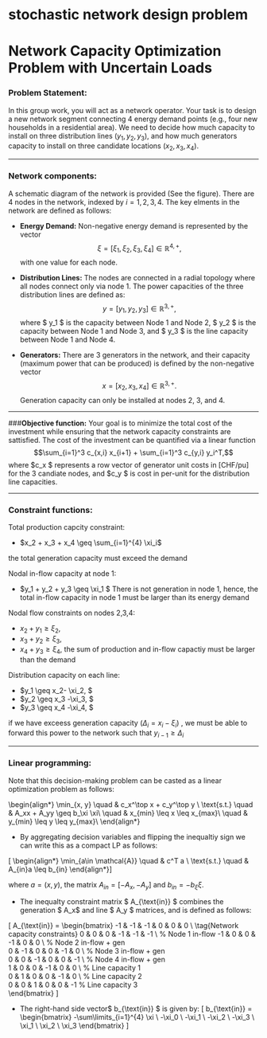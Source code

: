 # stochastic network design problem



# **Network Capacity Optimization Problem with Uncertain Loads**

### **Problem Statement:**

In this group work, you will act as a network operator. Your task is to design a new network segment connecting 4 energy demand points (e.g., four new households in a residential area). We need to decide how much capacity to install on three distribution lines ($y_1, y_2, y_3$), and how much generators capacity to install on three candidate locations ($x_2,x_3,x_4$).

----

### **Network components:**

A schematic diagram of the network is provided (See the figure). There are 4 nodes in the network, indexed by $i=1,2,3,4$. The key elments in the network are defined as follows:

- **Energy Demand:** Non-negative energy demand is represented by the vector  
$$\xi = [\xi_1,\xi_2,\xi_3,\xi_4] \in \mathbb{R}^{4,+} ,$$ with one value for each node.



- **Distribution Lines:** The nodes are connected in a radial topology where all nodes connect only via node 1. The power capacities of the three distribution lines are defined as:
$$y = [y_1,y_2,y_3] \in \mathbb{R}^{3,+},$$
where $ y_1 $ is the capacity between Node 1 and Node 2, $ y_2 $ is the capacity between Node 1 and Node 3, and $ y_3 $ is the line capacity between Node 1 and Node 4.




- **Generators:** There are 3 generators in the network, and their capacity (maximum power that can be produced) is defined by the non-negative vector
$$x = [x_2,x_3,x_4]\in \mathbb{R}^{3,+}.$$
Generation capacity can only be installed at nodes 2, 3, and 4.


----

###**Objective function:**
Your goal is to minimize the total cost of the investment while ensuring that the network capacity constraints are sattisfied. The cost of the investment can be quantified via a linear function $$\sum_{i=1}^3 c_{x,i} x_{i+1} + \sum_{i=1}^3 c_{y,i} y_i^T,$$ where $c_x $ represents a row vector of generator unit costs in [CHF/pu] for the 3 candiate nodes, and $c_y $ is cost in per-unit for the distribution line capacities.

----

### **Constraint functions:**

Total production capcity constraint:
* $x_2 + x_3 + x_4 \geq \sum_{i=1}^{4} \xi_i$

the total generation capacity must exceed the demand


Nodal in-flow capacity at node 1:
* $y_1 + y_2 + y_3 \geq \xi_1 $
There is not generation in node 1, hence, the total in-flow capacity in node 1 must be larger than its energy demand

Nodal flow constraints on nodes 2,3,4:
* $x_2 + y_1 \geq \xi_2,$
* $x_3 + y_2 \geq \xi_3,$
* $x_4 + y_3 \geq \xi_4,$
the sum of production and in-flow capactiy must be larger than the demand


Distribution capacity on each line:
* $y_1 \geq  x_2- \xi_2, $
* $y_2 \geq  x_3 -\xi_3, $
* $y_3 \geq  x_4 -\xi_4, $

if we have exceess generation capacity ($\Delta_i = x_i - \xi_i$) , we must be able to forward this power to the network such that $y_{i-1} \geq \Delta_i$

----

### **Linear programming:**


Note that this decision-making problem can be casted as a linear optimization problem as follows:

\begin{align*}
\min_{x, y} \quad & c_x^\top x + c_y^\top y \\
\text{s.t.} \quad & A_xx  + A_yy \geq b_\xi \xi\\
 \quad & x_{min} \leq x  \leq x_{max}\\
  \quad & y_{min} \leq y  \leq y_{max}\\
\end{align*}

* By aggregating decision variables and flipping the inequaltiy sign we can write this as a compact LP as follows:

\[
\begin{align*}
\min_{a\in \mathcal{A}} \quad & c^T a \\
\text{s.t.} \quad & A_{in}a \leq b_{in}
\end{align*}\]

where $a=(x,y)$, the matrix $A_{in} = [-A_x, -A_y]$ and $b_{in} = -b_\xi \xi$.


* The inequalty constraint matrix $ A_{\text{in}} $ combines the generation $ A_x$ and line $ A_y $ matrices, and is defined as follows:

\[
A_{\text{in}} =
\begin{bmatrix}
-1 & -1 & -1 & 0 & 0 & 0 \\    \tag{Network capacity constraints}
0 & 0 & 0 & -1 & -1 & -1 \\   %  Node 1 in-flow
-1 & 0 & 0 & -1 & 0 & 0 \\    % Node 2 in-flow + gen  
0 & -1 & 0 & 0 & -1 & 0 \\    % Node 3 in-flow + gen  
0 & 0 & -1 & 0 & 0 & -1 \\    % Node 4 in-flow + gen  
1 & 0 & 0 & -1 & 0 & 0 \\   % Line capacity 1  
0 & 1 & 0 & 0 & -1 & 0 \\   % Line capacity 2  
0 & 0 & 1 & 0 & 0 & -1      % Line capacity 3  
\end{bmatrix}
\]

* The right-hand side vector$ b_{\text{in}} $ is given by:
\[
b_{\text{in}} =
\begin{bmatrix}
-\sum\limits_{i=1}^{4} \xi \\
-\xi_0 \\
-\xi_1 \\
-\xi_2 \\
-\xi_3 \\
\xi_1 \\
\xi_2 \\
\xi_3
\end{bmatrix}
\]

